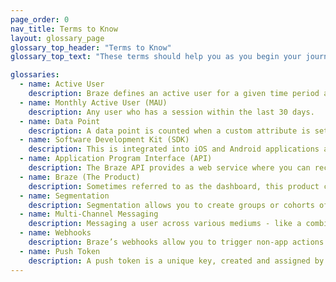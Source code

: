 ```yaml
---
page_order: 0
nav_title: Terms to Know
layout: glossary_page
glossary_top_header: "Terms to Know"
glossary_top_text: "These terms should help you as you begin your journey to better customer and user bonds with Braze! Give this a read before you begin your onboarding."

glossaries:
  - name: Active User
    description: Braze defines an active user for a given time period as any users who has a session in that time period.
  - name: Monthly Active User (MAU)
    description: Any user who has a session within the last 30 days.
  - name: Data Point
    description: A data point is counted when a custom attribute is set or updated (even if you’re updating it with the same value), a custom event or purchase event is logged, any standard data (e.g. email, first_name, last_name, country, home_city etc) is logged, when a session starts, and when a session ends.
  - name: Software Development Kit (SDK)
    description: This is integrated into iOS and Android applications and provides powerful marketing, customer support and analytics tools.
  - name: Application Program Interface (API)
    description: The Braze API provides a web service where you can record actions taken by your users directly via HTTP, rather than through the mobile SDKs. This allows you to, for example, pass user data to Braze that is not tracked within your app or website.
  - name: Braze (The Product)
    description: Sometimes referred to as the dashboard, this product controls all of the data and interactions at the heart of the Braze platform. Braze Customers use it to manage notifications, setup targeted messaging campaigns, and view analytics or feedback. Developers use it to manage settings for integrating apps, such as API keys and push notification credentials.
  - name: Segmentation
    description: Segmentation allows you to create groups or cohorts of users based on powerful filters of their in-app behavior, demographic data, social data, etc.
  - name: Multi-Channel Messaging
    description: Messaging a user across various mediums - like a combination of email, web push, and mobile push notifications. Messaging channels are best used in concert and with regularity to re-engage lost users, retain active users, and energize your brand ambassadors.
  - name: Webhooks
    description: Braze’s webhooks allow you to trigger non-app actions such as SMS text message delivery. You can use webhooks to provide other systems and applications with real-time information. The flexibility of this feature allows you to send information to any endpoint.
  - name: Push Token
    description: A push token is a unique key, created and assigned by Apple or Google to create a connection between an app and an iOS, Android, or web device. Push Token migration is the importing of those already-generated keys into Braze’s platform.
---
```

